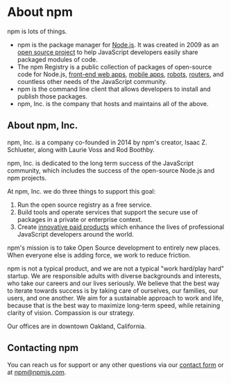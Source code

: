 # About npm

npm is lots of things.

* npm is the package manager for [Node.js](http://nodejs.org/).  It
  was created in 2009 as an [open source
  project](https://github.com/npm/npm) to help JavaScript developers
  easily share packaged modules of code.
* The npm Registry is a public collection of packages of open-source
  code for Node.js, [front-end web apps](http://www.ember-cli.com/),
  [mobile apps](http://cordova.apache.org/),
  [robots](https://tessel.io/), [routers](https://linerate.f5.com/),
  and countless other needs of the JavaScript community.
* npm is the command line client that allows developers to install and
  publish those packages.
* npm, Inc. is the company that hosts and maintains all of the above.

## About npm, Inc.

npm, Inc. is a company co-founded in 2014 by npm's creator, Isaac Z. Schlueter, along with Laurie Voss and Rod Boothby.

npm, Inc. is dedicated to the long term success of the JavaScript community, which includes the success of the open-source Node.js and npm projects.

At npm, Inc. we do three things to support this goal:

1. Run the open source registry as a free service.
2. Build tools and operate services that support the secure use of
   packages in a private or enterprise context.
3. Create [innovative paid products](/features) which enhance the
   lives of professional JavaScript developers around the world.

npm's mission is to take Open Source development to entirely new
places. When everyone else is adding force, we work to reduce
friction.

npm is not a typical product, and we are not a typical "work hard/play
hard" startup. We are responsible adults with diverse backgrounds and
interests, who take our careers and our lives seriously. We believe
that the best way to iterate towards success is by taking care of
ourselves, our families, our users, and one another. We aim for a
sustainable approach to work and life, because that is the best way to
maximize long-term speed, while retaining clarity of vision.
Compassion is our strategy.

Our offices are in downtown Oakland, California.

## Contacting npm

You can reach us for support or any other questions via our [contact
form](/support) or at [npm@npmjs.com](mailto:npm@npmjs.com).
